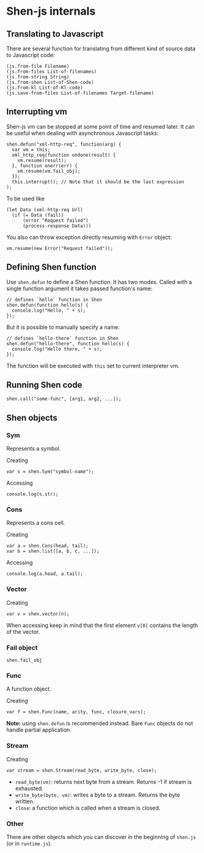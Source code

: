 # Shen-js internals
## Translating to Javascript
There are several function for translating from different kind of source data
to Javascript code:

    (js.from-file Filename)
    (js.from-files List-of-filenames)
    (js.from-string String)
    (js.from-shen List-of-Shen-code)
    (js.from-kl List-of-Kl-code)
    (js.save-from-files List-of-filenames Target-filename)

## Interrupting vm
Shen-js vm can be stopped at some point of time and resumed later. It can be
useful when dealing with asynchronous Javascript tasks:

    shen.defun("xml-http-req", function(arg) {
      var vm = this;
      xml_http_req(function ondone(result) {
        vm.resume(result);
      }, function onerr(err) {
        vm.resume(vm.fail_obj);
      });
      this.interrupt(); // Note that it should be the last expression
    );

To be used like

    (let Data (xml-http-req Url)
      (if (= Data (fail))
          (error "Request failed")
          (process-response Data)))

You also can throw exception directly resuming with `Error` object:

    vm.resume(new Error("Request failed"));

## Defining Shen function
Use `shen.defun` to define a Shen function. It has two modes. Called with a
single function argument it takes passed function's name:

    // defines `hello` function in Shen
    shen.defun(function hello(s) {
      console.log("Hello, " + s);
    });

But it is possible to manually specify a name:

    // defines `hello-there` function in Shen
    shen.defun("hello-there", function hello(s) {
      console.log("Hello there, " + s);
    });

The function will be executed with `this` set to current interpreter vm.

## Running Shen code

    shen.call("some-func", [arg1, arg2, ...]);

## Shen objects
### Sym
Represents a symbol.

Creating

    var s = shen.Sym("symbol-name");

Accessing

    console.log(s.str);

### Cons
Represents a cons cell.

Creating

    var a = shen.Cons(head, tail);
    var b = shen.list([a, b, c, ...]);

Accessing

    console.log(a.head, a.tail);
    
### Vector
Creating

    var v = shen.vector(n);

When accessing keep in mind that the first element `v[0]` contains the length
of the vector.

### Fail object

    shen.fail_obj

### Func
A function object.

Creating

    var f = shen.Func(name, arity, func, closure_vars);

**Note:** using `shen.defun` is recommended instead. Bare `Func` objects do
not handle partial application.

### Stream
Creating

    var stream = shen.Stream(read_byte, write_byte, close);

* `read_byte(vm)`: returns next byte from a stream. Returns -1 if stream is
  exhausted.
* `write_byte(byte, vm)`: writes a byte to a stream. Returns the byte written.
* `close`: a function which is called when a stream is closed.

### Other

There are other objects which you can discover in the beginning of `shen.js`
(or in `runtime.js`).
